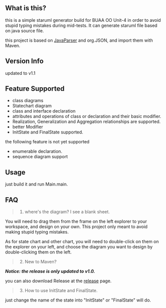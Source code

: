 ## What is this?

this is a simple staruml generator build for BUAA OO Unit-4
in order to avoid stupid typing mistakes during mid-tests. 
It can generate staruml file based on java source file.

this project is based on [JavaParser](https://github.com/javaparser/javaparser) and org.JSON, and import them with Maven.

## Version Info

updated to v1.1

## Feature Supported

- class diagrams
- Statechart diagram
- class and interface declaration
- attributes and operations of class or declaration and their basic modifier.
- Realization, Generalization and Aggregation relationships are supported.
- better Modifier
- InitState and FinalState supported. 

the following feature is not yet supported
- enumerable declaration.
- sequence diagram support

## Usage

just build it and run Main.main.

## FAQ

> 1. where's the diagram? I see a blank sheet.

You will need to drag them from the frame on the left explorer to your workspace, 
and design on your own. This project only meant to avoid making stupid
typing mistakes. 

As for state chart and other chart, you will need to double-click on them on the
explorer on your left, and choose the diagram you want to design by double-clicking
them on the left.

> 2. New to Maven?

***Notice: the release is only updated to v1.0.***

you can also download Release at the [release](https://github.com/Squirrel7ang/Simple-Staruml-Generater/releases) page. 

> 3. How to use InitState and FinalState. 

just change the name of the state into "InitState" or "FinalState" will do. 
